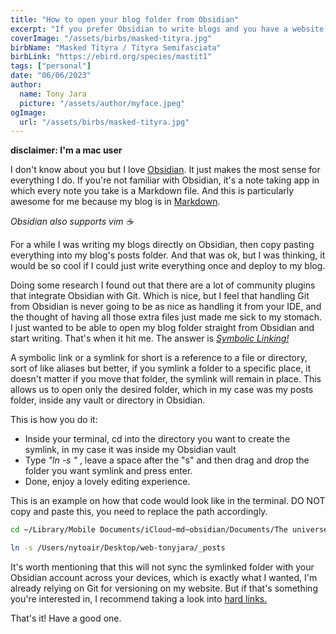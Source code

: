 ```yaml
---
title: "How to open your blog folder from Obsidian"
excerpt: "If you prefer Obsidian to write blogs and you have a website that converts Markdown to HTML, there's in this blog I'll show you link both."
coverImage: "/assets/birbs/masked-tityra.jpg"
birbName: "Masked Tityra / Tityra Semifasciata"
birbLink: "https://ebird.org/species/mastit1"
tags: ["personal"]
date: "06/06/2023"
author:
  name: Tony Jara
  picture: "/assets/author/myface.jpeg"
ogImage:
  url: "/assets/birbs/masked-tityra.jpg"
---
```


**disclaimer: I'm a mac user**

I don't know about you but I love [Obsidian](https://obsidian.md/). It just makes the most sense for everything I do. If you're not familiar with Obsidian, it's a note taking app in which every note you take is a Markdown file. And this is particularly awesome for me because my blog is in [Markdown](https://en.wikipedia.org/wiki/Markdown).

_Obsidian also supports vim ☕_

For a while I was writing my blogs directly on Obsidian, then copy pasting everything into my blog's posts folder. And that was ok, but I was thinking, it would be so cool if I could just write everything once and deploy to my blog.

Doing some research I found out that there are a lot of community plugins that integrate Obsidian with Git. Which is nice, but I feel that handling Git from Obsidian is never going to be as nice as handling it from your IDE, and the thought of having all those extra files just made me sick to my stomach. I just wanted to be able to open my blog folder straight from Obsidian and start writing. That's when it hit me. The answer is [_Symbolic Linking!_](https://en.wikipedia.org/wiki/Symbolic_link)

A symbolic link or a symlink for short is a reference to a file or directory, sort of like aliases but better, if you symlink a folder to a specific place, it doesn't matter if you move that folder, the symlink will remain in place. This allows us to open only the desired folder, which in my case was my posts folder, inside any vault or directory in Obsidian.

This is how you do it:

- Inside your terminal, cd into the directory you want to create the symlink, in my case it was inside my Obsidian vault
- Type _"ln -s "_ , leave a space after the "s" and then drag and drop the folder you want symlink and press enter.
- Done, enjoy a lovely editing experience.

This is an example on how that code would look like in the terminal. DO NOT copy and paste this, you need to replace the path accordingly.

```bash
cd ~/Library/Mobile Documents/iCloud~md~obsidian/Documents/The universe/Personal

ln -s /Users/nytoair/Desktop/web-tonyjara/_posts

```

It's worth mentioning that this will not sync the symlinked folder with your Obsidian account across your devices, which is exactly what I wanted, I'm already relying on Git for versioning on my website. But if that's something you're interested in, I recommend taking a look into [hard links.](https://en.wikipedia.org/wiki/Hard_link)

That's it! Have a good one.
